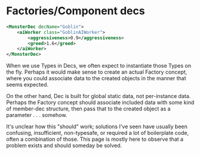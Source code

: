# Factories/Component decs

```xml
<MonsterDec decName="Goblin">
    <aiWorker class="GoblinAIWorker">
        <aggressiveness>0.9</aggressiveness>
        <greed>1.6</greed>
    </aiWorker>
</MonsterDec>
```

When we use Types in Decs, we often expect to instantiate those Types on the fly. Perhaps it would make sense to create an actual Factory concept, where you could associate data to the created objects in the manner that seems expected.

On the other hand, Dec is built for global static data, not per-instance data. Perhaps the Factory concept should associate included data with some kind of member-dec structure, then pass that to the created object as a parameter . . . somehow.

It's unclear how this "should" work; solutions I've seen have usually been confusing, insufficient, non-typesafe, or required a lot of boilerplate code, often a combination of those. This page is mostly here to observe that a problem exists and should someday be solved.